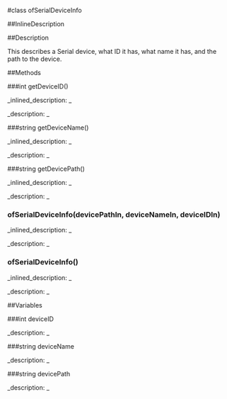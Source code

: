 #class ofSerialDeviceInfo


<!--
_visible: True_
_advanced: False_
-->

##InlineDescription






##Description

This describes a Serial device, what ID it has, what name it has, and the path to the device.





##Methods



###int getDeviceID()

<!--
_syntax: getDeviceID()_
_name: getDeviceID_
_returns: int_
_returns_description: _
_parameters: _
_access: public_
_version_started: 007_
_version_deprecated: _
_summary: _
_constant: False_
_static: False_
_visible: True_
_advanced: False_
-->

_inlined_description: _








_description: _








<!----------------------------------------------------------------------------->

###string getDeviceName()

<!--
_syntax: getDeviceName()_
_name: getDeviceName_
_returns: string_
_returns_description: _
_parameters: _
_access: public_
_version_started: 007_
_version_deprecated: _
_summary: _
_constant: False_
_static: False_
_visible: True_
_advanced: False_
-->

_inlined_description: _








_description: _








<!----------------------------------------------------------------------------->

###string getDevicePath()

<!--
_syntax: getDevicePath()_
_name: getDevicePath_
_returns: string_
_returns_description: _
_parameters: _
_access: public_
_version_started: 007_
_version_deprecated: _
_summary: _
_constant: False_
_static: False_
_visible: True_
_advanced: False_
-->

_inlined_description: _








_description: _








<!----------------------------------------------------------------------------->

### ofSerialDeviceInfo(devicePathIn, deviceNameIn, deviceIDIn)

<!--
_syntax: ofSerialDeviceInfo(devicePathIn, deviceNameIn, deviceIDIn)_
_name: ofSerialDeviceInfo_
_returns: _
_returns_description: _
_parameters: string devicePathIn, string deviceNameIn, int deviceIDIn_
_access: public_
_version_started: 007_
_version_deprecated: _
_summary: _
_constant: False_
_static: False_
_visible: True_
_advanced: False_
-->

_inlined_description: _








_description: _








<!----------------------------------------------------------------------------->

### ofSerialDeviceInfo()

<!--
_syntax: ofSerialDeviceInfo()_
_name: ofSerialDeviceInfo_
_returns: _
_returns_description: _
_parameters: _
_access: public_
_version_started: 007_
_version_deprecated: _
_summary: _
_constant: False_
_static: False_
_visible: True_
_advanced: False_
-->

_inlined_description: _








_description: _








<!----------------------------------------------------------------------------->

##Variables



###int deviceID

<!--
_name: deviceID_
_type: int_
_access: protected_
_version_started: 007_
_version_deprecated: _
_summary: _
_visible: True_
_constant: True_
_advanced: False_
-->

_description: _








<!----------------------------------------------------------------------------->

###string deviceName

<!--
_name: deviceName_
_type: string_
_access: protected_
_version_started: 007_
_version_deprecated: _
_summary: _
_visible: True_
_constant: True_
_advanced: False_
-->

_description: _








<!----------------------------------------------------------------------------->

###string devicePath

<!--
_name: devicePath_
_type: string_
_access: protected_
_version_started: 007_
_version_deprecated: _
_summary: _
_visible: True_
_constant: True_
_advanced: False_
-->

_description: _








<!----------------------------------------------------------------------------->

